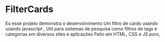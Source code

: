 # FilterCards
Eu esse projeto demonstra o desenvolvimento Um filtro de cards usando  usando javascript , Util para sistemas de pesquisa como filtros de tags e categorias em diversos sites e aplicações Feito em HTML, CSS e JS puro,
